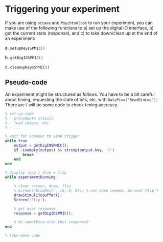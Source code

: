 # Triggering your experiment

If you are using `octave` and `Psychtoolbox` to run your experiment, you can make use of the following functions to a) set up the digital IO interface, b) get the current state (response), and c) to take down/clean up at the end of an experiment:

a. `setupKeysSPMIC()`

b. `getDigIOSPMIC()`

c. `cleanupKeysSPMIC()`


## Pseudo-code

An experiment might be structured as follows. You have to be a bit careful about timing, requesting the state of bits, etc. with ``DataPixx('ReadDinLog');`` There are / will be some code to check timing accuracy.

```matlab
% set up code
% - precompute stimuli
% - load images, etc
% - ...

% wait for scanner to send trigger
while true
    output = getDigIOSPMIC();
    if ~isempty(output) && strcmp(output.key, 't')
        break
    end
end

% display loop / draw + flip
while experimentRunning

    % clear screen, draw, flip
    % Screen('DrawRect', [0, 0, 0]); % not even needed, Screen('Flip') does this by default
    drawStimuliToBuffer();
    Screen('Flip');

    % get user response
    response = getDigIOSPMIC();

    % do something with that response0
end

% take-down code
```
